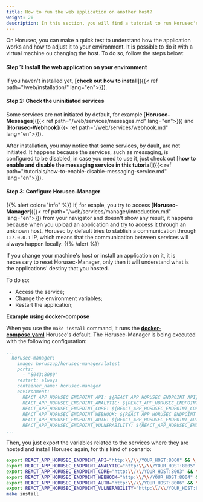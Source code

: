 ```yaml
---
title: How to run the web application on another host?
weight: 20
description: In this section, you will find a tutorial to run Horusec's web application in a virtual machine.
---
```


On Horusec, you can make a quick test to understand how the application works and how to adjust it to your environment. It is possible to do it with a virtual machine ou changing the host. To do so, follow the steps below: 

#### **Step 1:** Install the web application on your environment
If you haven't installed yet, [**check out how to install**]({{< ref path="/web/installation/" lang="en">}}). 

#### **Step 2:** Check the uninitiated services
Some services are not initiated by default, for example [**Horusec-Messages**]({{< ref path="/web/services/messages.md" lang="en">}}) and [**Horusec-Webhook**]({{< ref path="/web/services/webhook.md" lang="en">}}). 

After installation, you may notice that some services, by dault, are not initiated. It happens because the services, such as messaging, is configured to be disabled, in case you need to use it, just check out [**how to enable and disable the messaging service in this tutorial**]({{< ref path="/tutorials/how-to-enable-disable-messaging-service.md" lang="en">}}).

#### **Step 3:** Configure Horusec-Manager

{{% alert color="info" %}}
If, for exaple, you try to access [**Horusec-Manager**]({{< ref path="/web/services/manager/introduction.md" lang="en">}}) from your navigator and doesn't show any result, it happens because when you upload an application and try to access it through an unknown host, Horusec by default tries to stablish a communication through `127.0.0.1` IP, which means that the communication between services will always happen locally.
{{% /alert %}}


If you change your machine's host or install an application on it, it is necessary to reset Horusec-Manager, only then it will understand what is the applications' destiny that you hosted.

To do so:
- Access the service;
- Change the environment variables;
- Restart the application;


**Example using docker-compose**

When you use the `make install` command, it runs the [**docker-compose.yaml**](https://github.com/ZupIT/horusec/blob/main/deployments/docker-compose.yaml) Horusec's default. 
The Horusec-Manager is being executed with the following configuration: 

```yaml
...
  horusec-manager:
    image: horuszup/horusec-manager:latest
    ports:
      - "8043:8080"
    restart: always
    container_name: horusec-manager
    environment:
      REACT_APP_HORUSEC_ENDPOINT_API: ${REACT_APP_HORUSEC_ENDPOINT_API}
      REACT_APP_HORUSEC_ENDPOINT_ANALYTIC: ${REACT_APP_HORUSEC_ENDPOINT_ANALYTIC}
      REACT_APP_HORUSEC_ENDPOINT_CORE: ${REACT_APP_HORUSEC_ENDPOINT_CORE}
      REACT_APP_HORUSEC_ENDPOINT_WEBHOOK: ${REACT_APP_HORUSEC_ENDPOINT_WEBHOOK}
      REACT_APP_HORUSEC_ENDPOINT_AUTH: ${REACT_APP_HORUSEC_ENDPOINT_AUTH}
      REACT_APP_HORUSEC_ENDPOINT_VULNERABILITY: ${REACT_APP_HORUSEC_ENDPOINT_VULNERABILITY}
...
```

Then, you just export the variables related to the services where they are hosted and install Horusec again, for this kind of  scenario: 

```bash
export REACT_APP_HORUSEC_ENDPOINT_API="http:\\/\\/YOUR_HOST:8000" && \
export REACT_APP_HORUSEC_ENDPOINT_ANALYTIC="http:\\/\\/YOUR_HOST:8005" && \
export REACT_APP_HORUSEC_ENDPOINT_CORE="http:\\/\\/YOUR_HOST:8003" && \
export REACT_APP_HORUSEC_ENDPOINT_WEBHOOK="http:\\/\\/YOUR_HOST:8004" && \
export REACT_APP_HORUSEC_ENDPOINT_AUTH="http:\\/\\/YOUR_HOST:8006" && \
export REACT_APP_HORUSEC_ENDPOINT_VULNERABILITY="http:\\/\\/YOUR_HOST:8001" && \
make install
```

